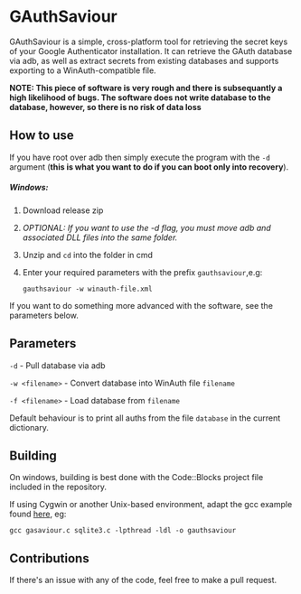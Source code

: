 # GAuthSaviour

GAuthSaviour is a simple, cross-platform tool for retrieving the secret keys of your Google Authenticator installation. It can retrieve the GAuth database via adb, as well as extract secrets from existing databases and supports exporting to a WinAuth-compatible file.

**NOTE: This piece of software is very rough and there is subsequantly a high likelihood of bugs. The software does not write database to the database, however, so there is no risk of data loss**

## How to use
If you have root over adb then simply execute the program with the `-d` argument (**this is what you want to do if you can boot only into recovery**). 

##### Windows:

1. Download release zip
2. *OPTIONAL: If you want to use the -d flag, you must move adb and associated DLL files into the same folder.*
2. Unzip and `cd` into the folder in cmd
3. Enter your required parameters with the prefix `gauthsaviour`,e.g:

    ```gauthsaviour -w winauth-file.xml```

If you want to do something more advanced with the software, see the parameters below.

## Parameters

```-d``` - Pull database via adb

```-w <filename>``` - Convert database into WinAuth file `filename`

```-f <filename>``` - Load database from `filename`

Default behaviour is to print all auths from the file `database` in the current dictionary.

## Building

On windows, building is best done with the Code::Blocks project file included in the repository. 

If using Cygwin or another Unix-based environment, adapt the gcc example found [here](https://www.sqlite.org/howtocompile.html#compiling_the_command_line_interface), eg:

```gcc gasaviour.c sqlite3.c -lpthread -ldl -o gauthsaviour```

## Contributions
If there's an issue with any of the code, feel free to make a pull request.
